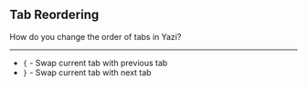 ## Tab Reordering

How do you change the order of tabs in Yazi?

---

- `{` - Swap current tab with previous tab
- `}` - Swap current tab with next tab


